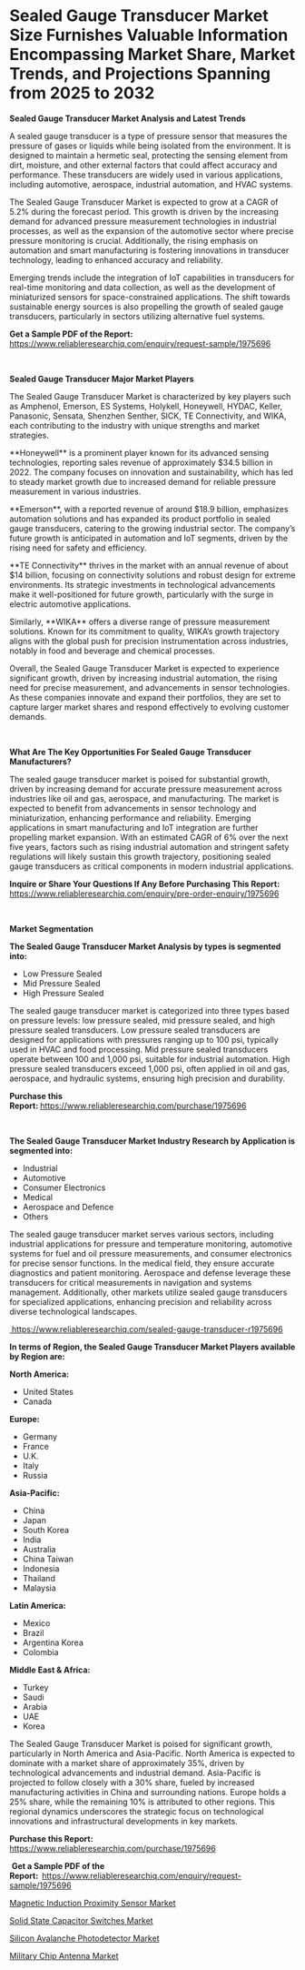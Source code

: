 <p><h1>Sealed Gauge Transducer Market Size Furnishes Valuable Information Encompassing Market Share, Market Trends, and Projections Spanning from 2025 to 2032</h1></p><p><strong>Sealed Gauge Transducer Market Analysis and Latest Trends</strong></p>
<p><p>A sealed gauge transducer is a type of pressure sensor that measures the pressure of gases or liquids while being isolated from the environment. It is designed to maintain a hermetic seal, protecting the sensing element from dirt, moisture, and other external factors that could affect accuracy and performance. These transducers are widely used in various applications, including automotive, aerospace, industrial automation, and HVAC systems.</p><p>The Sealed Gauge Transducer Market is expected to grow at a CAGR of 5.2% during the forecast period. This growth is driven by the increasing demand for advanced pressure measurement technologies in industrial processes, as well as the expansion of the automotive sector where precise pressure monitoring is crucial. Additionally, the rising emphasis on automation and smart manufacturing is fostering innovations in transducer technology, leading to enhanced accuracy and reliability. </p><p>Emerging trends include the integration of IoT capabilities in transducers for real-time monitoring and data collection, as well as the development of miniaturized sensors for space-constrained applications. The shift towards sustainable energy sources is also propelling the growth of sealed gauge transducers, particularly in sectors utilizing alternative fuel systems.</p></p>
<p><strong>Get a Sample PDF of the Report:&nbsp;</strong> <a href="https://www.reliableresearchiq.com/enquiry/request-sample/1975696?utm_campaign=1137&utm_medium=2&utm_source=Github&utm_content=ia&utm_term=13022025&utm_id=sealed-gauge-transducer">https://www.reliableresearchiq.com/enquiry/request-sample/1975696</a></p>
<p>&nbsp;</p>
<p><strong>Sealed Gauge Transducer Major Market Players</strong></p>
<p><p>The Sealed Gauge Transducer Market is characterized by key players such as Amphenol, Emerson, ES Systems, Holykell, Honeywell, HYDAC, Keller, Panasonic, Sensata, Shenzhen Senther, SICK, TE Connectivity, and WIKA, each contributing to the industry with unique strengths and market strategies.</p><p>**Honeywell** is a prominent player known for its advanced sensing technologies, reporting sales revenue of approximately $34.5 billion in 2022. The company focuses on innovation and sustainability, which has led to steady market growth due to increased demand for reliable pressure measurement in various industries.</p><p>**Emerson**, with a reported revenue of around $18.9 billion, emphasizes automation solutions and has expanded its product portfolio in sealed gauge transducers, catering to the growing industrial sector. The company’s future growth is anticipated in automation and IoT segments, driven by the rising need for safety and efficiency.</p><p>**TE Connectivity** thrives in the market with an annual revenue of about $14 billion, focusing on connectivity solutions and robust design for extreme environments. Its strategic investments in technological advancements make it well-positioned for future growth, particularly with the surge in electric automotive applications.</p><p>Similarly, **WIKA** offers a diverse range of pressure measurement solutions. Known for its commitment to quality, WIKA’s growth trajectory aligns with the global push for precision instrumentation across industries, notably in food and beverage and chemical processes.</p><p>Overall, the Sealed Gauge Transducer Market is expected to experience significant growth, driven by increasing industrial automation, the rising need for precise measurement, and advancements in sensor technologies. As these companies innovate and expand their portfolios, they are set to capture larger market shares and respond effectively to evolving customer demands.</p></p>
<p>&nbsp;</p>
<p><strong>What Are The Key Opportunities For Sealed Gauge Transducer Manufacturers?</strong></p>
<p><p>The sealed gauge transducer market is poised for substantial growth, driven by increasing demand for accurate pressure measurement across industries like oil and gas, aerospace, and manufacturing. The market is expected to benefit from advancements in sensor technology and miniaturization, enhancing performance and reliability. Emerging applications in smart manufacturing and IoT integration are further propelling market expansion. With an estimated CAGR of 6% over the next five years, factors such as rising industrial automation and stringent safety regulations will likely sustain this growth trajectory, positioning sealed gauge transducers as critical components in modern industrial applications.</p></p>
<p><strong>Inquire or Share Your Questions If Any Before Purchasing This Report:</strong> <a href="https://www.reliableresearchiq.com/enquiry/pre-order-enquiry/1975696?utm_campaign=1137&utm_medium=2&utm_source=Github&utm_content=ia&utm_term=13022025&utm_id=sealed-gauge-transducer">https://www.reliableresearchiq.com/enquiry/pre-order-enquiry/1975696</a></p>
<p>&nbsp;</p>
<p><strong>Market Segmentation</strong></p>
<p><strong>The Sealed Gauge Transducer Market Analysis by types is segmented into:</strong></p>
<p><ul><li>Low Pressure Sealed</li><li>Mid Pressure Sealed</li><li>High Pressure Sealed</li></ul></p>
<p><p>The sealed gauge transducer market is categorized into three types based on pressure levels: low pressure sealed, mid pressure sealed, and high pressure sealed transducers. Low pressure sealed transducers are designed for applications with pressures ranging up to 100 psi, typically used in HVAC and food processing. Mid pressure sealed transducers operate between 100 and 1,000 psi, suitable for industrial automation. High pressure sealed transducers exceed 1,000 psi, often applied in oil and gas, aerospace, and hydraulic systems, ensuring high precision and durability.</p></p>
<p><strong>Purchase this Report:&nbsp;</strong><a href="https://www.reliableresearchiq.com/purchase/1975696?utm_campaign=1137&utm_medium=2&utm_source=Github&utm_content=ia&utm_term=13022025&utm_id=sealed-gauge-transducer">https://www.reliableresearchiq.com/purchase/1975696</a></p>
<p>&nbsp;</p>
<p><strong>The Sealed Gauge Transducer Market Industry Research by Application is segmented into:</strong></p>
<p><ul><li>Industrial</li><li>Automotive</li><li>Consumer Electronics</li><li>Medical</li><li>Aerospace and Defence</li><li>Others</li></ul></p>
<p><p>The sealed gauge transducer market serves various sectors, including industrial applications for pressure and temperature monitoring, automotive systems for fuel and oil pressure measurements, and consumer electronics for precise sensor functions. In the medical field, they ensure accurate diagnostics and patient monitoring. Aerospace and defense leverage these transducers for critical measurements in navigation and systems management. Additionally, other markets utilize sealed gauge transducers for specialized applications, enhancing precision and reliability across diverse technological landscapes.</p></p>
<p><a href="https://www.reliableresearchiq.com/sealed-gauge-transducer-r1975696?utm_campaign=1137&utm_medium=2&utm_source=Github&utm_content=ia&utm_term=13022025&utm_id=sealed-gauge-transducer">&nbsp;https://www.reliableresearchiq.com/sealed-gauge-transducer-r1975696</a></p>
<p><strong>In terms of Region, the Sealed Gauge Transducer Market Players available by Region are:</strong></p>
<p>
    <p> <strong> North America: </strong>
        <ul>
            <li>United States</li>
            <li>Canada</li>
        </ul>
        </p> 
    <p> <strong> Europe: </strong>
        <ul>
            <li>Germany</li>
            <li>France</li>
            <li>U.K.</li>
            <li>Italy</li>
            <li>Russia</li>
        </ul>
        </p> 
    <p> <strong> Asia-Pacific: </strong>
        <ul>
            <li>China</li>
            <li>Japan</li>
            <li>South Korea</li>
            <li>India</li>
            <li>Australia</li>
            <li>China Taiwan</li>
            <li>Indonesia</li>
            <li>Thailand</li>
            <li>Malaysia</li>
        </ul>
        </p> 
    <p> <strong> Latin America: </strong>
        <ul>
            <li>Mexico</li>
            <li>Brazil</li>
            <li>Argentina Korea</li>
            <li>Colombia</li>
        </ul>
        </p> 
    <p> <strong> Middle East & Africa: </strong>
        <ul>
            <li>Turkey</li>
            <li>Saudi</li>
            <li>Arabia</li>
            <li>UAE</li>
            <li>Korea</li>
        </ul>
    </p>
    </p>
<p><p>The Sealed Gauge Transducer Market is poised for significant growth, particularly in North America and Asia-Pacific. North America is expected to dominate with a market share of approximately 35%, driven by technological advancements and industrial demand. Asia-Pacific is projected to follow closely with a 30% share, fueled by increased manufacturing activities in China and surrounding nations. Europe holds a 25% share, while the remaining 10% is attributed to other regions. This regional dynamics underscores the strategic focus on technological innovations and infrastructural developments in key markets.</p></p>
<p><strong>Purchase this Report: </strong><a href="https://www.reliableresearchiq.com/purchase/1975696?utm_campaign=1137&utm_medium=2&utm_source=Github&utm_content=ia&utm_term=13022025&utm_id=sealed-gauge-transducer">https://www.reliableresearchiq.com/purchase/1975696</a></p>
<p>&nbsp;<strong>Get a Sample PDF of the Report:&nbsp;&nbsp;</strong><a href="https://www.reliableresearchiq.com/enquiry/request-sample/1975696?utm_campaign=1137&utm_medium=2&utm_source=Github&utm_content=ia&utm_term=13022025&utm_id=sealed-gauge-transducer">https://www.reliableresearchiq.com/enquiry/request-sample/1975696</a></p>
<p><strong></strong></p>
<p><p><a href="https://github.com/enolvesey/Market-Research-Report-List-1/blob/main/magnetic-induction-proximity-sensor-market.md?utm_campaign=1137&utm_medium=2&utm_source=Github&utm_content=ia&utm_term=13022025&utm_id=sealed-gauge-transducer">Magnetic Induction Proximity Sensor Market</a></p><p><a href="https://github.com/peggiputra7o/Market-Research-Report-List-1/blob/main/solid-state-capacitor-switches-market.md?utm_campaign=1137&utm_medium=2&utm_source=Github&utm_content=ia&utm_term=13022025&utm_id=sealed-gauge-transducer">Solid State Capacitor Switches Market</a></p><p><a href="https://github.com/lestymbango/Market-Research-Report-List-1/blob/main/silicon-avalanche-photodetector-market.md?utm_campaign=1137&utm_medium=2&utm_source=Github&utm_content=ia&utm_term=13022025&utm_id=sealed-gauge-transducer">Silicon Avalanche Photodetector Market</a></p><p><a href="https://github.com/sevitadwiani/Market-Research-Report-List-1/blob/main/military-chip-antenna-market.md?utm_campaign=1137&utm_medium=2&utm_source=Github&utm_content=ia&utm_term=13022025&utm_id=sealed-gauge-transducer">Military Chip Antenna Market</a></p></p>